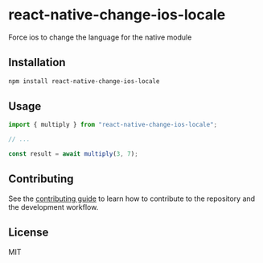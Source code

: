 # react-native-change-ios-locale

Force ios to change the language for the native module

## Installation

```sh
npm install react-native-change-ios-locale
```

## Usage

```js
import { multiply } from "react-native-change-ios-locale";

// ...

const result = await multiply(3, 7);
```

## Contributing

See the [contributing guide](CONTRIBUTING.md) to learn how to contribute to the repository and the development workflow.

## License

MIT
